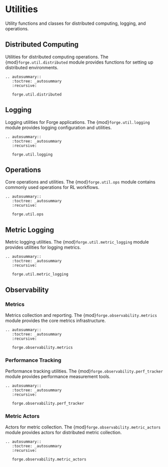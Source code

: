 # Utilities

Utility functions and classes for distributed computing, logging, and operations.

## Distributed Computing

Utilities for distributed computing operations. The {mod}`forge.util.distributed` module provides functions for setting up distributed environments.

```{eval-rst}
.. autosummary::
   :toctree: _autosummary
   :recursive:

   forge.util.distributed
```

## Logging

Logging utilities for Forge applications. The {mod}`forge.util.logging` module provides logging configuration and utilities.

```{eval-rst}
.. autosummary::
   :toctree: _autosummary
   :recursive:

   forge.util.logging
```

## Operations

Core operations and utilities. The {mod}`forge.util.ops` module contains commonly used operations for RL workflows.

```{eval-rst}
.. autosummary::
   :toctree: _autosummary
   :recursive:

   forge.util.ops
```

## Metric Logging

Metric logging utilities. The {mod}`forge.util.metric_logging` module provides utilities for logging metrics.

```{eval-rst}
.. autosummary::
   :toctree: _autosummary
   :recursive:

   forge.util.metric_logging
```

## Observability

### Metrics

Metrics collection and reporting. The {mod}`forge.observability.metrics` module provides the core metrics infrastructure.

```{eval-rst}
.. autosummary::
   :toctree: _autosummary
   :recursive:

   forge.observability.metrics
```

### Performance Tracking

Performance tracking utilities. The {mod}`forge.observability.perf_tracker` module provides performance measurement tools.

```{eval-rst}
.. autosummary::
   :toctree: _autosummary
   :recursive:

   forge.observability.perf_tracker
```

### Metric Actors

Actors for metric collection. The {mod}`forge.observability.metric_actors` module provides actors for distributed metric collection.

```{eval-rst}
.. autosummary::
   :toctree: _autosummary
   :recursive:

   forge.observability.metric_actors
```
